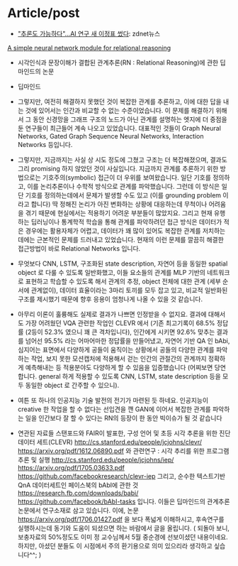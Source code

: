 

# Article/post

- ["추론도 가능하다"…AI 연구 새 이정표 썼다](http://m.zdnet.co.kr/news_view.asp?article_id=20170609151041#imadnews): zdnet뉴스

[A simple neural network module for relational reasoning](https://arxiv.org/pdf/1706.01427.pdf)
- 시각인식과 문장이해가 결합된 관계추론(RN : Relational Reasoning)에 관한 딥마인드의 논문
- 딥마인드

- 그렇지만, 여전히 해결하지 못했던 것이 복잡한 관계를 추론하고, 이에 대한 답을 내는 것에 있어서는 인간과 비교할 수 없는 수준이었습니다. 이 문제를 해결하기 위해서 그 동안 신경망을 그래프 구조의 노드가 아닌 관계를 설명하는 엣지에 더 중점을 둔 연구들이 최근들어 계속 나오고 있었습니다. 대표적인 것들이 Graph Neural Networks, Gated Graph Sequence Neural Networks, Interaction Networks 등입니다.

- 그렇지만, 지금까지는 사실 상 시도 정도에 그쳤고 구조는 더 복잡해졌으며, 결과도 그리 promising 하지 않았던 것이 사실입니다.
지금까지 관계를 추론하기 위한 방법으로는 기호주의(symbolic) 접근이 더 우위를 보여왔습니다. 일단 기호를 정의하고, 이를 논리추론이나 수학적 방식으로 관계를 파악했습니다. 그런데 이 방식은 일단 기호를 정의하는데에서 문제가 발생할 수도 있고 (이를 grounding problem 이라고 합니다) 딱 정해진 논리가 아진 변화하는 상황에 대응하는데 무척이나 어려움을 겪기 때문에 현실에서는 적용하기 어려운 부분들이 많았지요. 그리고 현재 유행하는 딥러닝이나 통계학적 학습을 통해 관계를 파악하려던 접근 방식은 데이터가 적은 경우에는 활용자체가 어렵고, 데이터가 꽤 많이 있어도 복잡한 관계를 저치하는 데에는 근본적인 문제를 드러내고 있었습니다. 현재의 이런 문제를 깔끔히 해결한 접근방법이 바로 Relational Networks 입니다.

- 무엇보다 CNN, LSTM, 구조화된 state description, 자연어 등을 동일한 spatial object 로 다룰 수 있도록 일반화했고, 이들 요소들의 관계를 MLP 기반의 네트워크로 표현하고 학습할 수 있도록 해서 관계의 추정, object 전체에 대한 관계 (세부 순서에 관계없이), 데이터 효율이라는 3마리 토끼를 모두 잡고 있고, 비교적 일반화된 구조를 제시했기 때문에 향후 응용이 엄청나게 나올 수 있을 것 같습니다.

- 아무리 이론이 훌륭해도 실제로 결과가 나쁘면 인정받을 수 없지요. 결과에 대해서도 가장 어려웠던 VQA 관련한 작업인 CLEVR 에서 (기존 최고기록이 68.5% 정답률 (2등이 52.3% 였으니 꽤 큰 격차입니다), 인간에게 시키면 92.6% 맞추는 결과를 넘어선 95.5% 라는 어마어마한 정답률을 만들어냈고, 자연어 기반 QA 인 bAbi, 심지어는 표면에서 다양하게 공들이 움직이는 상황에서 공들의 다양한 관계를 파악하는 작업, 보지 못한 모션캡처에 적용해서 걷는 인간의 관절간의 관계까지 정확하게 예측해내는 등 적용분야도 다양하게 할 수 있음을 입증했습니다 (어찌보면 당연합니다. general 하게 적용할 수 있도록 CNN, LSTM, state description 등을 모두 동일한 object 로 간주할 수 있으니).

- 여튼 또 하나의 인공지능 기술 발전의 전기가 마련된 듯 하네요. 인공지능이 creative 한 작업을 할 수 없다는 선입견을 깬 GAN에 이어서 복잡한 관계를 파악하는 일을 인간보다 잘 할 수 있다는 RN의 등장이 한 동안 빅이슈가 될 것 같습니다


- 연관된 자료들
스탠포드와 FAIR이 발표한,
구성 언어 및 초등 시각 추론을 위한 진단 데이터 세트(CLEVR)
http://cs.stanford.edu/people/jcjohns/clevr/
https://arxiv.org/pdf/1612.06890.pdf
와 관련연구 : 시각 추리를 위한 프로그램 추론 및 실행
http://cs.stanford.edu/people/jcjohns/iep/
https://arxiv.org/pdf/1705.03633.pdf
https://github.com/facebookresearch/clevr-iep
그리고,
순수한 텍스트기반 QnA 데이터세트인 페이스북의 bAbI에 관한 것
https://research.fb.com/downloads/babi/
https://github.com/facebook/bAbI-tasks
입니다.
이들은 딥마인드의 관계추론 논문에서 연구소재로 삼고 있습니다. 이에, 논문
https://arxiv.org/pdf/1706.01427.pdf
을 보다 폭넓게 이해하시고, 후속연구를 실행하시는데 동기와 도움이 되셨으면 하는 바람에서 글을 올립니다.
( 되돌아 보니, 보충자료의 50%정도도 이미 정 교수님께서 5월 중순경에 선보이셨던 내용이네요. 하지만, 아셨던 분들도 이 시점에서 주의 환기용으로 의미 있으리라 생각하고 싶습니다^^; )

